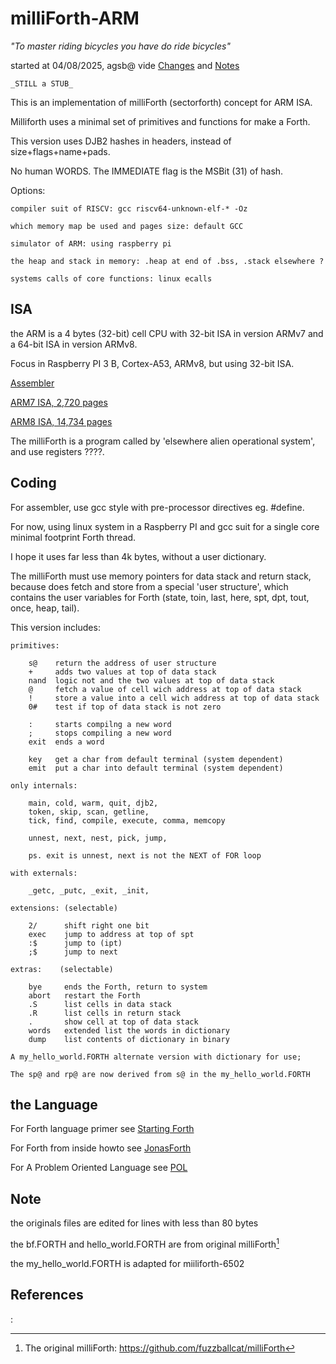 # milliForth-ARM

*"To master riding bicycles you have do ride bicycles"*

started at 04/08/2025, agsb@
vide [Changes](https://github.com/agsb/millifort-ARM/blob/main/docs/Changes.md) and [Notes](https://github.com/agsb/millifort-ARM/blob/main/docs/Notes.md)

    _STILL a STUB_

This is an implementation of milliForth (sectorforth) concept for ARM ISA.

Milliforth uses a minimal set of primitives and functions for make a Forth.

This version uses DJB2 hashes in headers, instead of size+flags+name+pads. 

No human WORDS. The IMMEDIATE flag is the MSBit (31) of hash.

Options:

    compiler suit of RISCV: gcc riscv64-unknown-elf-* -Oz

    which memory map be used and pages size: default GCC
  
    simulator of ARM: using raspberry pi
    
    the heap and stack in memory: .heap at end of .bss, .stack elsewhere ?

    systems calls of core functions: linux ecalls
    
## ISA

the ARM is a 4 bytes (32-bit) cell CPU with 32-bit ISA in version ARMv7 and a 64-bit ISA in version ARMv8.

Focus in Raspberry PI 3 B, Cortex-A53, ARMv8, but using 32-bit ISA.

[Assembler](https://developer.arm.com/documentation/den0013/d/Introduction-to-Assembly-Language/The-ARM-instruction-sets)

[ARM7 ISA, 2,720 pages](https://developer.arm.com/documentation/ddi0406/latest/)

[ARM8 ISA, 14,734 pages](https://developer.arm.com/documentation/ddi0487/latest/)

The milliForth is a program called by 'elsewhere alien operational system', and use registers ????. 

## Coding

For assembler, use gcc style with pre-processor directives eg. #define.

For now, using linux system in a Raspberry PI and gcc suit for a single core minimal footprint Forth thread.  

I hope it uses far less than 4k bytes, without a user dictionary.

The milliForth must use memory pointers for data stack and return stack, because does fetch and store from a special 'user structure', which contains the user variables for Forth (state, toin, last, here, spt, dpt, tout, once, heap, tail).

This version includes: 

```
primitives:

    s@    return the address of user structure
    +     adds two values at top of data stack
    nand  logic not and the two values at top of data stack
    @     fetch a value of cell wich address at top of data stack
    !     store a value into a cell wich address at top of data stack
    0#    test if top of data stack is not zero

    :     starts compilng a new word
    ;     stops compiling a new word
    exit  ends a word

    key   get a char from default terminal (system dependent)
    emit  put a char into default terminal (system dependent)
        
only internals: 
    
    main, cold, warm, quit, djb2, 
    token, skip, scan, getline, 
    tick, find, compile, execute, comma, memcopy 

    unnest, next, nest, pick, jump, 

    ps. exit is unnest, next is not the NEXT of FOR loop    

with externals:

    _getc, _putc, _exit, _init, 

extensions: (selectable)

    2/      shift right one bit
    exec    jump to address at top of spt
    :$      jump to (ipt)   
    ;$      jump to next 

extras:    (selectable)

    bye     ends the Forth, return to system
    abort   restart the Forth
    .S      list cells in data stack
    .R      list cells in return stack
    .       show cell at top of data stack
    words   extended list the words in dictionary
    dump    list contents of dictionary in binary

A my_hello_world.FORTH alternate version with dictionary for use;

The sp@ and rp@ are now derived from s@ in the my_hello_world.FORTH

```

## the Language

For Forth language primer see 
[Starting Forth](https://www.forth.com/starting-forth/)

For Forth from inside howto see
[JonasForth](http://git.annexia.org/?p=jonesforth.git;a=blob_plain;f=jonesforth.S;hb=refs/heads/master)

For A Problem Oriented Language see
[POL](https://www.forth.org/POL.pdf)

## Note

the originals files are edited for lines with less than 80 bytes

the bf.FORTH and hello_world.FORTH are from original milliForth[^1]

the my_hello_world.FORTH is adapted for miiliforth-6502

## References

[^11]: The linux ecall list: https://github.com/riscv-software-src/riscv-pk/blob/master/pk/syscall.h)
[^10]: The milliforth-6502: https://github.com/agsb/milliForth-6502/
[^1]: The original milliForth: https://github.com/fuzzballcat/milliForth 
[^2]: The inspirational sectorForth: https://github.com/cesarblum/sectorforth/
[^3]: Mind-blowing sectorLISP: https://justine.lol/sectorlisp2/, https://github.com/jart/sectorlisp
[^4]: The miniforth: https://github.com/meithecatte/miniforth
[^5]: Forth standart ANSI X3.215-1994: http://www.forth.org/svfig/Win32Forth/DPANS94.txt
[^6]: Notes and Times: https://github.com/agsb/milliForth-6502/blob/acc2f8ddc6aafb2dec6346e90f5372ee16b38c8c/docs/Notes.md
[^7]: A minimal thread code for Forth: https://github.com/agsb/immu/blob/main/The_words_in_MTC_Forth.en.pdf


:

